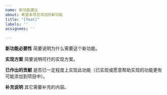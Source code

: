 ```yaml
---
name: 新功能建议
about: 希望本项目添加的新功能
title: "[feat]"
labels: ''
assignees: ''

---
```


**新功能必要性**
简要说明为什么需要这个新功能。

**实现方案**
简要说明可行的实现方案。

**已作出的贡献**
是否已一定程度上实现此功能（已实现或愿意帮助实现的功能更有可能添加到项目中）。

**补充说明**
其它需要补充的内容。
